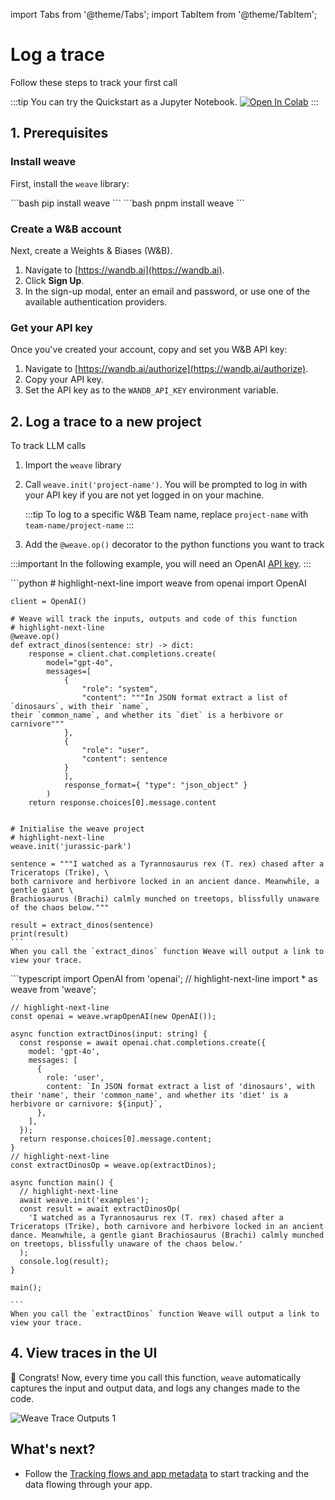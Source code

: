 import Tabs from '@theme/Tabs';
import TabItem from '@theme/TabItem';

# Log a trace

<!-- TODO: Update wandb.me/weave-quickstart to match this new link -->

Follow these steps to track your first call

:::tip
You can try the Quickstart as a Jupyter Notebook.
<a class="vertical-align-colab-button" target="_blank" href="http://wandb.me/weave_colab"><img src="https://colab.research.google.com/assets/colab-badge.svg" alt="Open In Colab"/></a>
:::

## 1. Prerequisites

### Install weave

First, install the `weave` library:

<Tabs groupId="programming-language" queryString>
  <TabItem value="python" label="Python" default>
    ```bash
    pip install weave
    ```
  </TabItem>
  <TabItem value="typescript" label="TypeScript">
    ```bash
    pnpm install weave
    ```
  </TabItem>
</Tabs>

### Create a W&B account 

Next, create a Weights & Biases (W&B).
1. Navigate to [https://wandb.ai](https://wandb.ai).
2. Click **Sign Up**.
3. In the sign-up modal, enter an email and password, or use one of the available authentication providers.

### Get your API key

Once you've created your account, copy and set you W&B API key:

1. Navigate to [https://wandb.ai/authorize](https://wandb.ai/authorize).
2. Copy your API key.
3. Set the API key as to the `WANDB_API_KEY` environment variable.

## 2. Log a trace to a new project

To track LLM calls

1. Import the `weave` library
2. Call `weave.init('project-name')`. You will be prompted to log in with your API key if you are not yet logged in on your machine.

    :::tip
    To log to a specific W&B Team name, replace `project-name` with `team-name/project-name`
    :::

3. Add the `@weave.op()` decorator to the python functions you want to track

:::important
In the following example, you will need an OpenAI [API key](https://platform.openai.com/docs/quickstart/step-2-setup-your-api-key).
:::

<Tabs groupId="programming-language" queryString>
  <TabItem value="python" label="Python" default>
    ```python
    # highlight-next-line
    import weave
    from openai import OpenAI

    client = OpenAI()

    # Weave will track the inputs, outputs and code of this function
    # highlight-next-line
    @weave.op()
    def extract_dinos(sentence: str) -> dict:
        response = client.chat.completions.create(
            model="gpt-4o",
            messages=[
                {
                    "role": "system",
                    "content": """In JSON format extract a list of `dinosaurs`, with their `name`,
    their `common_name`, and whether its `diet` is a herbivore or carnivore"""
                },
                {
                    "role": "user",
                    "content": sentence
                }
                ],
                response_format={ "type": "json_object" }
            )
        return response.choices[0].message.content


    # Initialise the weave project
    # highlight-next-line
    weave.init('jurassic-park')

    sentence = """I watched as a Tyrannosaurus rex (T. rex) chased after a Triceratops (Trike), \
    both carnivore and herbivore locked in an ancient dance. Meanwhile, a gentle giant \
    Brachiosaurus (Brachi) calmly munched on treetops, blissfully unaware of the chaos below."""

    result = extract_dinos(sentence)
    print(result)
    ```
    When you call the `extract_dinos` function Weave will output a link to view your trace.

  </TabItem>
  <TabItem value="typescript" label="TypeScript">
    ```typescript
    import OpenAI from 'openai';
    // highlight-next-line
    import * as weave from 'weave';

    // highlight-next-line
    const openai = weave.wrapOpenAI(new OpenAI());

    async function extractDinos(input: string) {
      const response = await openai.chat.completions.create({
        model: 'gpt-4o',
        messages: [
          {
            role: 'user',
            content: `In JSON format extract a list of 'dinosaurs', with their 'name', their 'common_name', and whether its 'diet' is a herbivore or carnivore: ${input}`,
          },
        ],
      });
      return response.choices[0].message.content;
    }
    // highlight-next-line
    const extractDinosOp = weave.op(extractDinos);

    async function main() {
      // highlight-next-line
      await weave.init('examples');
      const result = await extractDinosOp(
        'I watched as a Tyrannosaurus rex (T. rex) chased after a Triceratops (Trike), both carnivore and herbivore locked in an ancient dance. Meanwhile, a gentle giant Brachiosaurus (Brachi) calmly munched on treetops, blissfully unaware of the chaos below.'
      );
      console.log(result);
    }

    main();

    ```
    When you call the `extractDinos` function Weave will output a link to view your trace.

  </TabItem>
</Tabs>

## 4. View traces in the UI

🎉 Congrats! Now, every time you call this function, `weave` automatically captures the input and output data, and logs any changes made to the code.

![Weave Trace Outputs 1](../static/img/tutorial_trace_1.png)

## What's next?

- Follow the [Tracking flows and app metadata](/tutorial-tracing_2) to start tracking and the data flowing through your app.
